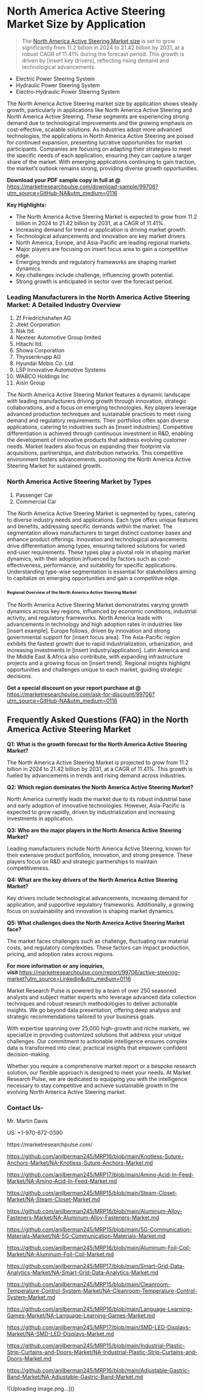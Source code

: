<h1>North America Active Steering Market&nbsp;Size by Application</h1><blockquote><p>The <a href="https://marketresearchpulse.com/download-sample/99706?utm_source=GitHub-NA&amp;utm_medium=0116">North America Active Steering Market size</a> is set to grow significantly from 11.2 billion in 2024 to 21.42 billion by 2031, at a robust CAGR of 11.41% during the forecast period. This growth is driven by [insert key drivers], reflecting rising demand and technological advancements.</p></blockquote><ul><li>Electric Power Steering System<li> Hydraulic Power Steering System<li> Electro-Hydraulic Power Steering System</li></ul><p>The North America Active Steering market size by application shows steady growth, particularly in applications like North America Active Steering and North America Active Steering. These segments are experiencing strong demand due to technological improvements and the growing emphasis on cost-effective, scalable solutions. As industries adopt more advanced technologies, the applications in North America Active Steering are poised for continued expansion, presenting lucrative opportunities for market participants. Companies are focusing on adapting their strategies to meet the specific needs of each application, ensuring they can capture a larger share of the market. With emerging applications continuing to gain traction, the market’s outlook remains strong, providing diverse growth opportunities.</p><p><strong>Download your PDF sample copy in full at @ </strong><a href="https://marketresearchpulse.com/download-sample/99706?utm_source=GitHub-NA&amp;utm_medium=0116">https://marketresearchpulse.com/download-sample/99706?utm_source=GitHub-NA&amp;utm_medium=0116</a></p><p><strong>Key Highlights: </strong></p><ul><li>The North America Active Steering Market is expected to grow from 11.2 billion in 2024 to 21.42 billion by 2031, at a CAGR of 11.41%.</li><li>Increasing demand for trend or application is driving market growth.</li><li>Technological advancements and innovation are key market drivers.</li><li>North America, Europe, and Asia-Pacific are leading regional markets.</li><li>Major players are focusing on insert focus area to gain a competitive edge.</li><li>Emerging trends and regulatory frameworks are shaping market dynamics.</li><li>Key challenges include challenge, influencing growth potential.</li><li>Strong growth is anticipated in sector over the forecast period.</li></ul><h3>Leading Manufacturers in the North America Active Steering Market: A Detailed Industry Overview</h3><ol><li>Zf Friedrichshafen AG</li><li>Jtekt Corporation</li><li>Nsk ltd.</li><li>Nexteer Automotive Group limited</li><li>Hitachi ltd.</li><li>Showa Corporation</li><li>Thyssenkrupp AG</li><li>Hyundai Mobis Co. Ltd.</li><li>LSP Innovative Automotive Systems</li><li>WABCO Holdings Inc</li><li>Aisin Group</li></ol><div class="flex max-w-full flex-col flex-grow"><div class="min-h-8 text-message flex w-full flex-col items-end gap-2 whitespace-normal break-words [.text-message+&amp;]:mt-5" dir="auto" data-message-author-role="assistant" data-message-id="fd8432e4-4910-450d-b182-61b7bfb0a01f" data-message-model-slug="gpt-4o"><div class="flex w-full flex-col gap-1 empty:hidden first:pt-[3px]"><div class="markdown prose w-full break-words dark:prose-invert light"><p>The North America Active Steering Market features a dynamic landscape with leading manufacturers driving growth through innovation, strategic collaborations, and a focus on emerging technologies. Key players leverage advanced production techniques and sustainable practices to meet rising demand and regulatory requirements. Their portfolios often span diverse applications, catering to industries such as [insert industries]. Competitive differentiation is achieved through continuous investment in R&amp;D, enabling the development of innovative products that address evolving customer needs. Market leaders also focus on expanding their footprint via acquisitions, partnerships, and distribution networks. This competitive environment fosters advancements, positioning the North America Active Steering Market for sustained growth.</p></div></div></div></div><h3>North America Active Steering Market by Types</h3><ol><li>Passenger Car<li> Commercial Car</li></ol><div class="flex max-w-full flex-col flex-grow"><div class="min-h-8 text-message flex w-full flex-col items-end gap-2 whitespace-normal break-words [.text-message+&amp;]:mt-5" dir="auto" data-message-author-role="assistant" data-message-id="084470be-0bb7-4664-bddf-5156b4f41249" data-message-model-slug="gpt-4o-mini"><div class="flex w-full flex-col gap-1 empty:hidden first:pt-[3px]"><div class="markdown prose w-full break-words dark:prose-invert light"><p>The North America Active Steering Market is segmented by types, catering to diverse industry needs and applications. Each type offers unique features and benefits, addressing specific demands within the market. The segmentation allows manufacturers to target distinct customer bases and enhance product offerings. Innovation and technological advancements drive differentiation among types, ensuring tailored solutions for varied end-user requirements. These types play a pivotal role in shaping market dynamics, with their adoption influenced by factors such as cost-effectiveness, performance, and suitability for specific applications. Understanding type-wise segmentation is essential for stakeholders aiming to capitalize on emerging opportunities and gain a competitive edge.</p></div></div></div></div><h3><span style="font-size: 11px;">Regional Overview of the North America Active Steering Market</span></h3><div class="flex max-w-full flex-col flex-grow"><div class="min-h-8 text-message flex w-full flex-col items-end gap-2 whitespace-normal break-words [.text-message+&amp;]:mt-5" dir="auto" data-message-author-role="assistant" data-message-id="e9038762-ce64-4e30-91c9-9bd413514231" data-message-model-slug="gpt-4o-mini"><div class="flex w-full flex-col gap-1 empty:hidden first:pt-[3px]"><div class="markdown prose w-full break-words dark:prose-invert light"><p>The North America Active Steering Market demonstrates varying growth dynamics across key regions, influenced by economic conditions, industrial activity, and regulatory frameworks. North America leads with advancements in technology and high adoption rates in industries like [insert example]. Europe follows, driven by innovation and strong governmental support for [insert focus area]. The Asia-Pacific region exhibits the fastest growth due to rapid industrialization, urbanization, and increasing investments in [insert industry/application]. Latin America and the Middle East &amp; Africa also contribute, with expanding infrastructure projects and a growing focus on [insert trend]. Regional insights highlight opportunities and challenges unique to each market, guiding strategic decisions.</p></div></div></div></div><p><strong>Get a special discount on your report purchase at @ </strong><a href="https://marketresearchpulse.com/ask-for-discount/99706?utm_source=GitHub-NA&amp;utm_medium=0116">https://marketresearchpulse.com/ask-for-discount/99706?utm_source=GitHub-NA&amp;utm_medium=0116</a></p><h2>Frequently Asked Questions (FAQ) in the North America Active Steering Market</h2><p><strong>Q1: What is the growth forecast for the North America Active Steering Market?</strong></p><p>The North America Active Steering Market is projected to grow from 11.2 billion in 2024 to 21.42 billion by 2031, at a CAGR of 11.41%. This growth is fueled by advancements in trends and rising demand across industries.</p><p><strong>Q2: Which region dominates the North America Active Steering Market?</strong></p><p>North America currently leads the market due to its robust industrial base and early adoption of innovative technologies. However, Asia-Pacific is expected to grow rapidly, driven by industrialization and increasing investments in application.</p><p><strong>Q3: Who are the major players in the North America Active Steering Market?</strong></p><p>Leading manufacturers include North America Active Steering, known for their extensive product portfolios, innovation, and strong presence. These players focus on R&amp;D and strategic partnerships to maintain competitiveness.</p><p><strong>Q4: What are the key drivers of the North America Active Steering Market?</strong></p><p>Key drivers include technological advancements, increasing demand for application, and supportive regulatory frameworks. Additionally, a growing focus on sustainability and innovation is shaping market dynamics.</p><p><strong>Q5: What challenges does the North America Active Steering Market face?</strong></p><p>The market faces challenges such as challenge, fluctuating raw material costs, and regulatory complexities. These factors can impact production, pricing, and adoption rates across regions.</p><p><strong>For more information or any inquiries, visit&nbsp;</strong><a href="https://marketresearchpulse.com/report/99706/active-steering-market?utm_source=Linkedin&utm_medium=0116">https://marketresearchpulse.com/report/99706/active-steering-market?utm_source=Linkedin&utm_medium=0116</a></p><p>Market Research Pulse is powered by a team of over 250 seasoned analysts and subject matter experts who leverage advanced data collection techniques and robust research methodologies to deliver actionable insights. We go beyond data presentation, offering deep analysis and strategic recommendations tailored to your business goals.</p><p>With expertise spanning over 25,000 high-growth and niche markets, we specialize in providing customized solutions that address your unique challenges. Our commitment to actionable intelligence ensures complex data is transformed into clear, practical insights that empower confident decision-making.</p><p>Whether you require a comprehensive market report or a bespoke research solution, our flexible approach is designed to meet your needs. At Market Research Pulse, we are dedicated to equipping you with the intelligence necessary to stay competitive and achieve sustainable growth in the evolving North America Active Steering market.</p><h3><strong>Contact Us-</strong></h3><p>Mr. Martin Davis</p><p>US: +1-970-672-0390</p><p>https://marketresearchpulse.com/</p><p><a href="https://github.com/anilberman245/MRP16/blob/main/Knotless-Suture-Anchors-Market/NA-Knotless-Suture-Anchors-Market.md">https://github.com/anilberman245/MRP16/blob/main/Knotless-Suture-Anchors-Market/NA-Knotless-Suture-Anchors-Market.md</a></p><p><a href="https://github.com/anilberman245/MRP17/blob/main/Amino-Acid-In-Feed-Market/NA-Amino-Acid-In-Feed-Market.md">https://github.com/anilberman245/MRP17/blob/main/Amino-Acid-In-Feed-Market/NA-Amino-Acid-In-Feed-Market.md</a></p><p><a href="https://github.com/anilberman245/MRP15/blob/main/Steam-Closet-Market/NA-Steam-Closet-Market.md">https://github.com/anilberman245/MRP15/blob/main/Steam-Closet-Market/NA-Steam-Closet-Market.md</a></p><p><a href="https://github.com/anilberman245/MRP16/blob/main/Aluminum-Alloy-Fasteners-Market/NA-Aluminum-Alloy-Fasteners-Market.md">https://github.com/anilberman245/MRP16/blob/main/Aluminum-Alloy-Fasteners-Market/NA-Aluminum-Alloy-Fasteners-Market.md</a></p><p><a href="https://github.com/anilberman245/MRP15/blob/main/5G-Communication-Materials-Market/NA-5G-Communication-Materials-Market.md">https://github.com/anilberman245/MRP15/blob/main/5G-Communication-Materials-Market/NA-5G-Communication-Materials-Market.md</a></p><p><a href="https://github.com/anilberman245/MRP16/blob/main/Aluminum-Foil-Coil-Market/NA-Aluminum-Foil-Coil-Market.md">https://github.com/anilberman245/MRP16/blob/main/Aluminum-Foil-Coil-Market/NA-Aluminum-Foil-Coil-Market.md</a></p><p><a href="https://github.com/anilberman245/MRP17/blob/main/Smart-Grid-Data-Analytics-Market/NA-Smart-Grid-Data-Analytics-Market.md">https://github.com/anilberman245/MRP17/blob/main/Smart-Grid-Data-Analytics-Market/NA-Smart-Grid-Data-Analytics-Market.md</a></p><p><a href="https://github.com/anilberman245/MRP15/blob/main/Cleanroom-Temperature-Control-System-Market/NA-Cleanroom-Temperature-Control-System-Market.md">https://github.com/anilberman245/MRP15/blob/main/Cleanroom-Temperature-Control-System-Market/NA-Cleanroom-Temperature-Control-System-Market.md</a></p><p><a href="https://github.com/anilberman245/MRP16/blob/main/Language-Learning-Games-Market/NA-Language-Learning-Games-Market.md">https://github.com/anilberman245/MRP16/blob/main/Language-Learning-Games-Market/NA-Language-Learning-Games-Market.md</a></p><p><a href="https://github.com/anilberman245/MRP17/blob/main/SMD-LED-Displays-Market/NA-SMD-LED-Displays-Market.md">https://github.com/anilberman245/MRP17/blob/main/SMD-LED-Displays-Market/NA-SMD-LED-Displays-Market.md</a></p><p><a href="https://github.com/anilberman245/MRP15/blob/main/Industrial-Plastic-Strip-Curtains-and-Doors-Market/NA-Industrial-Plastic-Strip-Curtains-and-Doors-Market.md">https://github.com/anilberman245/MRP15/blob/main/Industrial-Plastic-Strip-Curtains-and-Doors-Market/NA-Industrial-Plastic-Strip-Curtains-and-Doors-Market.md</a></p><p><a href="https://github.com/anilberman245/MRP16/blob/main/Adjustable-Gastric-Band-Market/NA-Adjustable-Gastric-Band-Market.md">https://github.com/anilberman245/MRP16/blob/main/Adjustable-Gastric-Band-Market/NA-Adjustable-Gastric-Band-Market.md</a></p>
![Uploading image.png…]()
